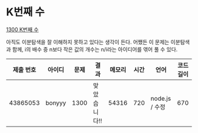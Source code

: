 # K번째 수

[1300 K번째 수](https://www.acmicpc.net/problem/1300)

아직도 이분탐색을 잘 이해하지 못하고 있다는 생각이 든다.
어쨌든 이 문제는 이분탐색과 함께, i의 배수 중 n보다 작은 값의 개수는 n/i라는 아이디어를 엮어 풀 수 있다.

| 제출 번호 | 아이디 | 문제 | 결과         | 메모리 | 시간 | 언어           | 코드 길이 |
| --------- | ------ | ---- | ------------ | ------ | ---- | -------------- | --------- |
| 43865053  | bonyyy | 1300 | 맞았습니다!! | 54316  | 720  | node.js / 수정 | 670       |
